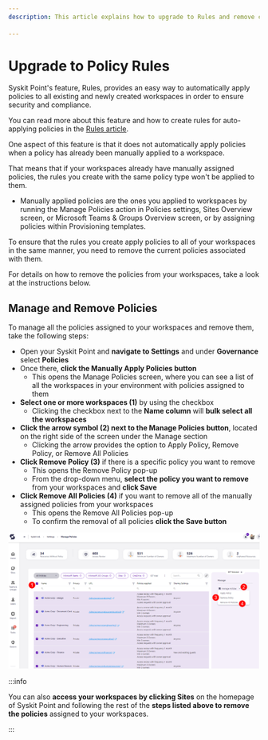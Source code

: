 ```yaml
---
description: This article explains how to upgrade to Rules and remove currently assigned policies.

---
```


# Upgrade to Policy Rules

Syskit Point's feature, Rules, provides an easy way to automatically apply policies to all existing and newly created workspaces in order to ensure security and compliance.

You can read more about this feature and how to create rules for auto-applying policies in the [Rules article](../../../static/img/policy-automation-settings.png).

One aspect of this feature is that it does not automatically apply policies when a policy has already been manually applied to a workspace. 

That means that if your workspaces already have manually assigned policies, the rules you create with the same policy type won't be applied to them. 
  * Manually applied policies are the ones you applied to workspaces by running the Manage Policies action in Policies settings, Sites Overview screen, or Microsoft Teams & Groups Overview screen, or by assigning policies within Provisioning templates.  

To ensure that the rules you create apply policies to all of your workspaces in the same manner, you need to remove the current policies associated with them.

For details on how to remove the policies from your workspaces, take a look at the instructions below. 

## Manage and Remove Policies

To manage all the policies assigned to your workspaces and remove them, take the following steps:

* Open your Syskit Point and **navigate to Settings** and under **Governance** select **Policies**
* Once there, **click the Manually Apply Policies button**
  * This opens the Manage Policies screen, where you can see a list of all the workspaces in your environment with policies assigned to them
* **Select one or more workspaces (1)** by using the checkbox
   * Clicking the checkbox next to the **Name column** will **bulk select all the workspaces**
* **Click the arrow symbol (2) next to the Manage Policies button**, located on the right side of the screen under the Manage section
   * Clicking the arrow provides the option to Apply Policy, Remove Policy, or Remove All Policies
* **Click Remove Policy (3)** if there is a specific policy you want to remove
   * This opens the Remove Policy pop-up 
   * From the drop-down menu, **select the policy you want to remove** from your workspaces and **click Save**
* **Click Remove All Policies (4)** if you want to remove all of the manually assigned policies from your workspaces
  * This opens the Remove All Policies pop-up
  * To confirm the removal of all policies **click the Save button**

![Manage Policies - Removal](../../../static/img/upgrade-policy-automation-manage-policies.png)


:::info

You can also **access your workspaces by clicking Sites** on the homepage of Syskit Point and following the rest of the **steps listed above to remove the policies** assigned to your workspaces.

:::

